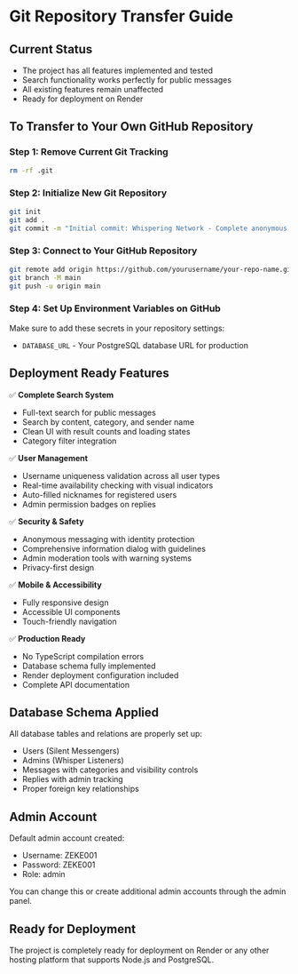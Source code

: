 # Git Repository Transfer Guide

## Current Status
- The project has all features implemented and tested
- Search functionality works perfectly for public messages
- All existing features remain unaffected
- Ready for deployment on Render

## To Transfer to Your Own GitHub Repository

### Step 1: Remove Current Git Tracking
```bash
rm -rf .git
```

### Step 2: Initialize New Git Repository
```bash
git init
git add .
git commit -m "Initial commit: Whispering Network - Complete anonymous messaging platform"
```

### Step 3: Connect to Your GitHub Repository
```bash
git remote add origin https://github.com/yourusername/your-repo-name.git
git branch -M main
git push -u origin main
```

### Step 4: Set Up Environment Variables on GitHub
Make sure to add these secrets in your repository settings:
- `DATABASE_URL` - Your PostgreSQL database URL for production

## Deployment Ready Features

✅ **Complete Search System**
- Full-text search for public messages
- Search by content, category, and sender name
- Clean UI with result counts and loading states
- Category filter integration

✅ **User Management**
- Username uniqueness validation across all user types
- Real-time availability checking with visual indicators
- Auto-filled nicknames for registered users
- Admin permission badges on replies

✅ **Security & Safety**
- Anonymous messaging with identity protection
- Comprehensive information dialog with guidelines
- Admin moderation tools with warning systems
- Privacy-first design

✅ **Mobile & Accessibility**
- Fully responsive design
- Accessible UI components
- Touch-friendly navigation

✅ **Production Ready**
- No TypeScript compilation errors
- Database schema fully implemented
- Render deployment configuration included
- Complete API documentation

## Database Schema Applied
All database tables and relations are properly set up:
- Users (Silent Messengers)
- Admins (Whisper Listeners) 
- Messages with categories and visibility controls
- Replies with admin tracking
- Proper foreign key relationships

## Admin Account
Default admin account created:
- Username: ZEKE001
- Password: ZEKE001
- Role: admin

You can change this or create additional admin accounts through the admin panel.

## Ready for Deployment
The project is completely ready for deployment on Render or any other hosting platform that supports Node.js and PostgreSQL.